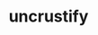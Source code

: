 ---
title: "uncrustify"
layout: cache
categories: [package, develop-2025-01-26]
meta: {"versions": ["0.63", "0.74"], "compilers": ["gcc@=10.5.0", "gcc@=13.3.0", "gcc@=7.5.0"], "oss": ["centos7", "rhel8", "ubuntu18.04"], "platforms": ["linux"], "targets": ["aarch64", "x86_64_v3"], "stacks": ["build_systems", "developer-tools-aarch64-linux-gnu", "developer-tools-x86_64_v3-linux-gnu", "root"], "num_specs": 4, "num_specs_by_stack": {"root": 4, "developer-tools-x86_64_v3-linux-gnu": 1, "developer-tools-aarch64-linux-gnu": 1, "build_systems": 2}}
spec_details: [{"hash": "kkxfpq2l54klp3mubjkptmy3n7suzyyl", "compiler": "gcc@=10.5.0", "versions": ["0.74"], "os": "centos7", "platform": "linux", "target": "x86_64_v3", "variants": ["build_system=cmake", "build_type=Release", "generator=make", "~ipo"], "stacks": ["root", "developer-tools-x86_64_v3-linux-gnu"], "size": "-", "tarball": "https://binaries.spack.io/develop-2025-01-26/build_cache/linux-centos7-x86_64_v3/gcc-10.5.0/uncrustify-0.74/linux-centos7-x86_64_v3-gcc-10.5.0-uncrustify-0.74-kkxfpq2l54klp3mubjkptmy3n7suzyyl.spack"}, {"hash": "rd6fgjhcph4b7xslgyylgdoz3vixp7yr", "compiler": "gcc@=13.3.0", "versions": ["0.74"], "os": "rhel8", "platform": "linux", "target": "aarch64", "variants": ["build_system=cmake", "build_type=Release", "generator=make", "~ipo"], "stacks": ["root", "developer-tools-aarch64-linux-gnu"], "size": "-", "tarball": "https://binaries.spack.io/develop-2025-01-26/build_cache/linux-rhel8-aarch64/gcc-13.3.0/uncrustify-0.74/linux-rhel8-aarch64-gcc-13.3.0-uncrustify-0.74-rd6fgjhcph4b7xslgyylgdoz3vixp7yr.spack"}, {"hash": "tte2iyhr237curfx4tyyaaltqbaiwjyq", "compiler": "gcc@=7.5.0", "versions": ["0.63"], "os": "ubuntu18.04", "platform": "linux", "target": "x86_64_v3", "variants": ["build_system=autotools"], "stacks": ["build_systems", "root"], "size": "-", "tarball": "https://binaries.spack.io/develop-2025-01-26/build_cache/linux-ubuntu18.04-x86_64_v3/gcc-7.5.0/uncrustify-0.63/linux-ubuntu18.04-x86_64_v3-gcc-7.5.0-uncrustify-0.63-tte2iyhr237curfx4tyyaaltqbaiwjyq.spack"}, {"hash": "pnlbr6k2h7gurhw72f5xgq4kdmpl5v2m", "compiler": "gcc@=7.5.0", "versions": ["0.74"], "os": "ubuntu18.04", "platform": "linux", "target": "x86_64_v3", "variants": ["build_system=cmake", "build_type=Release", "generator=make", "~ipo"], "stacks": ["build_systems", "root"], "size": "-", "tarball": "https://binaries.spack.io/develop-2025-01-26/build_cache/linux-ubuntu18.04-x86_64_v3/gcc-7.5.0/uncrustify-0.74/linux-ubuntu18.04-x86_64_v3-gcc-7.5.0-uncrustify-0.74-pnlbr6k2h7gurhw72f5xgq4kdmpl5v2m.spack"}]
---